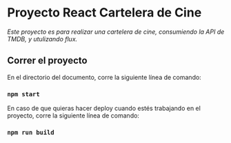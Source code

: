 # Proyecto React Cartelera de Cine

_Este proyecto es para realizar una cartelera de cine, consumiendo la API de TMDB, y utulizando flux._

## Correr el proyecto

En el directorio del documento, corre la siguiente línea de comando:

### `npm start`

En caso de que quieras hacer deploy cuando estés trabajando en el proyecto, corre la siguiente línea de comando:

### `npm run build`


